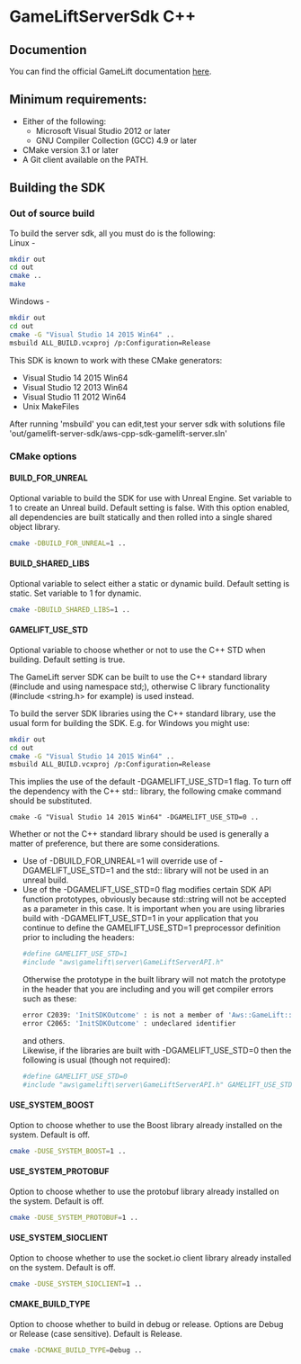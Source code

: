 # GameLiftServerSdk C++
## Documention
You can find the official GameLift documentation [here](https://aws.amazon.com/documentation/gamelift/).
## Minimum requirements:
* Either of the following:  
  * Microsoft Visual Studio 2012 or later  
  * GNU Compiler Collection (GCC) 4.9 or later
* CMake version 3.1 or later
* A Git client available on the PATH.
## Building the SDK
### Out of source build
To build the server sdk, all you must do is the following:  
Linux -
```sh
mkdir out
cd out
cmake ..
make
```

Windows -
```sh
mkdir out
cd out
cmake -G "Visual Studio 14 2015 Win64" ..
msbuild ALL_BUILD.vcxproj /p:Configuration=Release
```

This SDK is known to work with these CMake generators:
* Visual Studio 14 2015 Win64
* Visual Studio 12 2013 Win64
* Visual Studio 11 2012 Win64
* Unix MakeFiles

After running 'msbuild' you can edit,test your server sdk with solutions file 'out/gamelift-server-sdk/aws-cpp-sdk-gamelift-server.sln'

### CMake options
#### BUILD_FOR_UNREAL

Optional variable to build the SDK for use with Unreal Engine. Set variable to 1 to create an Unreal build. Default setting is false.
With this option enabled, all dependencies are built statically and then rolled into a single shared object library.
```sh
cmake -DBUILD_FOR_UNREAL=1 ..
```

#### BUILD_SHARED_LIBS

Optional variable to select either a static or dynamic build. Default setting is static. Set variable to 1 for dynamic.

```sh
cmake -DBUILD_SHARED_LIBS=1 ..
```

#### GAMELIFT_USE_STD

Optional variable to choose whether or not to use the C++ STD when building. Default setting is true. 

The GameLift server SDK can be built to use the C++ standard library (#include <cstdio> and using namespace std;), otherwise C library functionality (#include <string.h> for example) is used instead.

To build the server SDK libraries using the C++ standard library, use the usual form for building the SDK. E.g. for Windows you might use:

```sh
mkdir out
cd out
cmake -G "Visual Studio 14 2015 Win64" ..
msbuild ALL_BUILD.vcxproj /p:Configuration=Release
```
This implies the use of the default -DGAMELIFT_USE_STD=1 flag. To turn off the dependency with the C++ std:: library, the following cmake command should be substituted.

    cmake -G "Visual Studio 14 2015 Win64" -DGAMELIFT_USE_STD=0 ..

Whether or not the C++ standard library should be used is generally a matter of preference, but there are some considerations.

* Use of -DBUILD_FOR_UNREAL=1 will override use of -DGAMELIFT_USE_STD=1 and the std:: library will not be used in an unreal build.
* Use of the -DGAMELIFT_USE_STD=0 flag modifies certain SDK API function prototypes, obviously because std::string will not be accepted as a parameter in this case. It is important when you are using libraries build with -DGAMELIFT_USE_STD=1 in your application that you continue to define the GAMELIFT_USE_STD=1 preprocessor definition prior to including the headers:
	```sh
    #define GAMELIFT_USE_STD=1  
    #include "aws\gamelift\server\GameLiftServerAPI.h"
	```
	Otherwise the prototype in the built library will not match the prototype in the header that you are including and you will get compiler errors such as these:
    ```sh
	error C2039: 'InitSDKOutcome' : is not a member of 'Aws::GameLift::Server'
    error C2065: 'InitSDKOutcome' : undeclared identifier
    ```
	and others.  
	Likewise, if the libraries are built with -DGAMELIFT_USE_STD=0 then the following is usual (though not required):
	```sh
    #define GAMELIFT_USE_STD=0
    #include "aws\gamelift\server\GameLiftServerAPI.h" GAMELIFT_USE_STD 
	```


#### USE_SYSTEM_BOOST

Option to choose whether to use the Boost library already installed on the system. Default is off.
```sh
cmake -DUSE_SYSTEM_BOOST=1 ..
```

#### USE_SYSTEM_PROTOBUF

Option to choose whether to use the protobuf library already installed on the system. Default is off.
```sh
cmake -DUSE_SYSTEM_PROTOBUF=1 ..
```

#### USE_SYSTEM_SIOCLIENT

Option to choose whether to use the socket.io client library already installed on the system. Default is off.
```sh
cmake -DUSE_SYSTEM_SIOCLIENT=1 ..
```

#### CMAKE_BUILD_TYPE

Option to choose whether to build in debug or release.  Options are Debug or Release (case sensitive).  Default is Release.
```sh
cmake -DCMAKE_BUILD_TYPE=Debug ..
```

